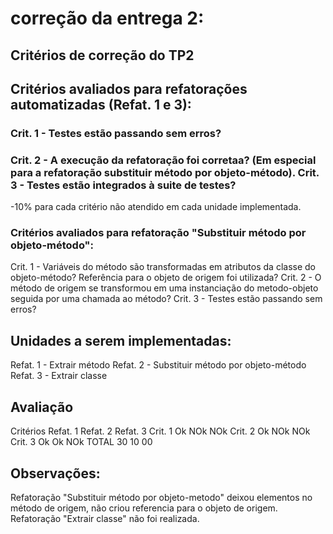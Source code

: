 # correção da entrega 2:
## Critérios de correção do TP2
## Critérios avaliados para refatorações automatizadas (Refat. 1 e 3):
### Crit. 1 - Testes estão passando sem erros?
### Crit. 2 - A execução da refatoração foi corretaa? (Em especial para a refatoração substituir método por objeto-método). Crit. 3 - Testes estão integrados à suite de testes?
-10% para cada critério não atendido em cada unidade implementada.

### Critérios avaliados para refatoração "Substituir método por objeto-método": 
Crit. 1 - Variáveis do método são transformadas em atributos da classe do objeto-método? 
Referência para o objeto de origem foi utilizada? 
Crit. 2 - O método de origem se transformou em uma instanciação do metodo-objeto seguida por uma chamada ao método?
Crit. 3 - Testes estão passando sem erros?

## Unidades a serem implementadas:
Refat. 1 - Extrair método
Refat. 2 - Substituir método por objeto-método
Refat. 3 - Extrair classe

## Avaliação
Critérios	Refat. 1	Refat. 2	Refat. 3
Crit. 1	Ok	NOk	NOk
Crit. 2	Ok	NOk	NOk
Crit. 3	Ok	Ok	NOk
TOTAL	30	10	00

## Observações:

Refatoração "Substituir método por objeto-metodo" deixou elementos no método de origem, não criou referencia para o objeto de origem.
Refatoração "Extrair classe" não foi realizada.